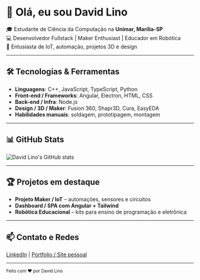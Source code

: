 # 👋 Olá, eu sou David Lino

🎓 Estudante de Ciência da Computação na **Unimar, Marília-SP**  
💻 Desenvolvedor Fullstack | Maker Enthusiast | Educador em Robótica  
🎯 Entusiasta de IoT, automação, projetos 3D e design  

---

## 🛠 Tecnologias & Ferramentas

- **Linguagens**: C++, JavaScript, TypeScript, Python  
- **Front-end / Frameworks**: Angular, Electron, HTML, CSS  
- **Back-end / Infra**: Node.js  
- **Design / 3D / Maker**: Fusion 360, Shapr3D, Cura, EasyEDA  
- **Habilidades manuais**: soldagem, prototipagem, montagem  

---

## 📊 GitHub Stats

![David Lino's GitHub stats](https://github-readme-stats.vercel.app/api?username=DavidLino&show_icons=true&theme=radical)

---

## 🏆 Projetos em destaque

- **Projeto Maker / IoT** – automações, sensores e circuitos  
- **Dashboard / SPA com Angular + Tailwind**  
- **Robótica Educacional** – kits para ensino de programação e eletrônica  

---

## 📫 Contato e Redes

[LinkedIn](https://www.linkedin.com/in/seu-perfil) | [Portfolio / Site pessoal](https://david-lino.vercel.app)  


---

<p><sub>Feito com ❤️ por David Lino</sub></p>
